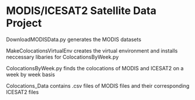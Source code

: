 # MODIS/ICESAT2 Satellite Data Project 

DownloadMODISData.py generates the MODIS datasets

MakeColocationsVirtualEnv creates the virtual environment and installs neccessary libaries for ColocationsByWeek.py 

ColocationsByWeek.py finds the colocations of MODIS and ICESAT2 on a week by week basis

Colocations_Data contains .csv files of MODIS files and their corresponding ICESAT2 files
